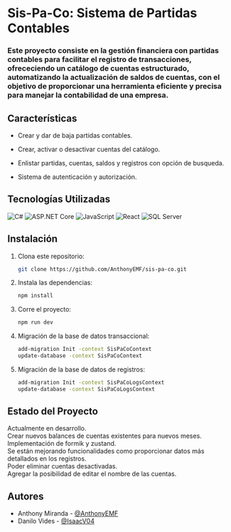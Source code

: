 # Sis-Pa-Co: Sistema de Partidas Contables

### Este proyecto consiste en la gestión financiera con partidas contables para facilitar el registro de transacciones, ofrececiendo un catálogo de cuentas estructurado, automatizando la actualización de saldos de cuentas, con el objetivo de proporcionar una herramienta eficiente y precisa para manejar la contabilidad de una empresa.

## Características

- Crear y dar de baja partidas contables.

- Crear, activar o desactivar cuentas del catálogo.

- Enlistar partidas, cuentas, saldos y registros con opción de busqueda.

- Sistema de autenticación y autorización.

## Tecnologías Utilizadas

![C#](https://img.shields.io/badge/Language-C%23-blue)
![ASP.NET Core](https://img.shields.io/badge/Framework-ASP.NET%20Core-blue)
![JavaScript](https://img.shields.io/badge/Language-JavaScript-darkgreen)
![React](https://img.shields.io/badge/Framework-React-darkgreen)
![SQL Server](https://img.shields.io/badge/Database-SQL%20Server-orange)

## Instalación

1. Clona este repositorio:
   ```bash
   git clone https://github.com/AnthonyEMF/sis-pa-co.git
   ```
2. Instala las dependencias:

   ```bash
   npm install
   ```

3. Corre el proyecto:

   ```bash
   npm run dev
   ```

4. Migración de la base de datos transaccional:

   ```bash
   add-migration Init -context SisPaCoContext
   update-database -context SisPaCoContext
   ```

5. Migración de la base de datos de registros:

   ```bash
   add-migration Init -context SisPaCoLogsContext
   update-database -context SisPaCoLogsContext
   ```

## Estado del Proyecto

Actualmente en desarrollo.  
Crear nuevos balances de cuentas existentes para nuevos meses.  
Implementación de formik y zustand.  
Se están mejorando funcionalidades como proporcionar datos más detallados en los registros.  
Poder eliminar cuentas desactivadas.  
Agregar la posibilidad de editar el nombre de las cuentas.

## Autores

- Anthony Miranda - [@AnthonyEMF](https://github.com/AnthonyEMF)
- Danilo Vides - [@IsaacV04](https://github.com/IsaacV04)

